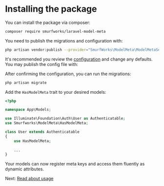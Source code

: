 # Installing the package

You can install the package via composer:

```bash
composer require smurfworks/laravel-model-meta
```

You need to publish the migrations and configuration with:

```bash
php artisan vendor:publish --provider="SmurfWorks\ModelMeta\ModelMetaServiceProvider"
```

It's recommended you review the [configuration](./CONFIGURATION.md) and change any defaults. You may publish the config file with:

After confirming the configuration, you can run the migrations:

```bash
php artisan migrate
```

Add the `HasModelMeta` trait to your desired models:

```php
<?php

namespace App\Models;

use Illuminate\Foundation\Auth\User as Authenticatable;
use Smurfworks\ModelMeta\HasModelMeta;

class User extends Authenticatable
{
    use HasModelMeta;
    
    ...
} 
```

Your models can now register meta keys and access them fluently as dynamic attributes.

Next: [Read about usage](./USAGE.md)

